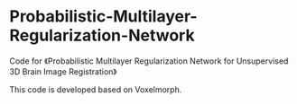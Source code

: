 # Probabilistic-Multilayer-Regularization-Network
Code for 《Probabilistic Multilayer Regularization Network for Unsupervised 3D Brain Image Registration》

This code is developed based on Voxelmorph.
